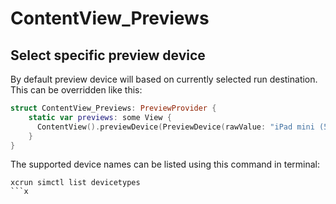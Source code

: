 # ContentView_Previews

## Select specific preview device
By default preview device will based on currently selected run destination.  
This can be overridden like this:
```swift
struct ContentView_Previews: PreviewProvider {
    static var previews: some View {
      ContentView().previewDevice(PreviewDevice(rawValue: "iPad mini (5th generation)"))
    }
}
```

The supported device names can be listed using this command in terminal:
```shell
xcrun simctl list devicetypes
```x
